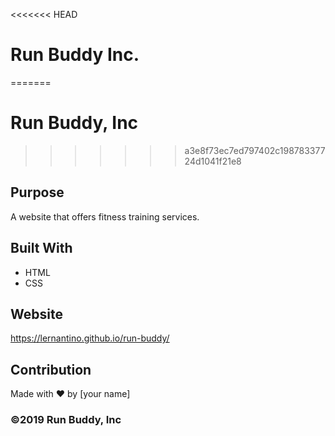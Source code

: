 <<<<<<< HEAD
# Run Buddy Inc.
=======
# Run Buddy, Inc
>>>>>>> a3e8f73ec7ed797402c19878337724d1041f21e8

## Purpose
A website that offers fitness training services. 

## Built With
* HTML
* CSS

## Website
https://lernantino.github.io/run-buddy/

## Contribution
Made with ❤️ by [your name]

### ©️2019 Run Buddy, Inc 
